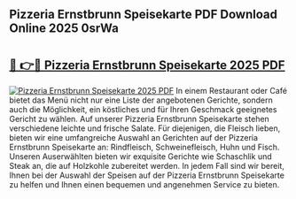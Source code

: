 ## Pizzeria Ernstbrunn Speisekarte PDF Download Online 2025 0srWa

# <h2><a href="http://gcbe0id.nevu.top/?p=Pizzeria+Ernstbrunn+Speisekarte">🔗 👉🔴 Pizzeria Ernstbrunn Speisekarte 2025 PDF</a></h2>

[![Pizzeria Ernstbrunn Speisekarte 2025 PDF](https://i.imgur.com/dBaPXMq.png)](http://gcbe0id.nevu.top/?p=Pizzeria+Ernstbrunn+Speisekarte)
In einem Restaurant oder Café bietet das Menü nicht nur eine Liste der angebotenen Gerichte, sondern auch die Möglichkeit, ein köstliches und für Ihren Geschmack geeignetes Gericht zu wählen. Auf unserer Pizzeria Ernstbrunn Speisekarte stehen verschiedene leichte und frische Salate. Für diejenigen, die Fleisch lieben, bieten wir eine umfangreiche Auswahl an Gerichten auf der Pizzeria Ernstbrunn Speisekarte an: Rindfleisch, Schweinefleisch, Huhn und Fisch. Unseren Auserwählten bieten wir exquisite Gerichte wie Schaschlik und Steak an, die auf Holzkohle zubereitet werden. In jedem Fall sind wir bereit, Ihnen bei der Auswahl der Speisen auf der Pizzeria Ernstbrunn Speisekarte zu helfen und Ihnen einen bequemen und angenehmen Service zu bieten.
